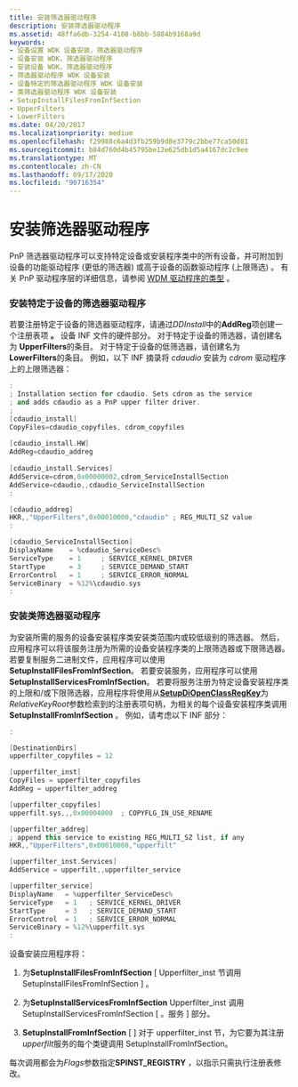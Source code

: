 ```yaml
---
title: 安装筛选器驱动程序
description: 安装筛选器驱动程序
ms.assetid: 48ffa6db-3254-4108-b8bb-5884b9168a9d
keywords:
- 设备设置 WDK 设备安装，筛选器驱动程序
- 设备安装 WDK，筛选器驱动程序
- 安装设备 WDK，筛选器驱动程序
- 筛选器驱动程序 WDK 设备安装
- 设备特定的筛选器驱动程序 WDK 设备安装
- 类筛选器驱动程序 WDK 设备安装
- SetupInstallFilesFromInfSection
- UpperFilters
- LowerFilters
ms.date: 04/20/2017
ms.localizationpriority: medium
ms.openlocfilehash: f29988c6a4d3fb259b9d8e3779c2bbe77ca50d81
ms.sourcegitcommit: b84d760d4b45795be12e625db1d5a4167dc2c9ee
ms.translationtype: MT
ms.contentlocale: zh-CN
ms.lasthandoff: 09/17/2020
ms.locfileid: "90716354"
---
```

# <a name="installing-a-filter-driver"></a>安装筛选器驱动程序





PnP 筛选器驱动程序可以支持特定设备或安装程序类中的所有设备，并可附加到设备的功能驱动程序 (更低的筛选器) 或高于设备的函数驱动程序 (上限筛选) 。 有关 PnP 驱动程序层的详细信息，请参阅 [WDM 驱动程序的类型](../kernel/types-of-wdm-drivers.md) 。

### <a name="installing-a-device-specific-filter-driver"></a><a href="" id="ddk-installing-a-device-specific-filter-driver-dg"></a>安装特定于设备的筛选器驱动程序

若要注册特定于设备的筛选器驱动程序，请通过<em>DDInstall</em>中的**AddReg**项创建一个注册表项 **。** 设备 INF 文件的硬件部分。 对于特定于设备的筛选器，请创建名为 **UpperFilters**的条目。 对于特定于设备的低筛选器，请创建名为 **LowerFilters**的条目。 例如，以下 INF 摘录将 *cdaudio* 安装为 *cdrom* 驱动程序上的上限筛选器：

```cpp
:
; Installation section for cdaudio. Sets cdrom as the service 
; and adds cdaudio as a PnP upper filter driver. 
;
[cdaudio_install]
CopyFiles=cdaudio_copyfiles, cdrom_copyfiles
 
[cdaudio_install.HW]
AddReg=cdaudio_addreg
 
[cdaudio_install.Services]
AddService=cdrom,0x00000002,cdrom_ServiceInstallSection
AddService=cdaudio,,cdaudio_ServiceInstallSection
: 

[cdaudio_addreg] 
HKR,,"UpperFilters",0x00010000,"cdaudio" ; REG_MULTI_SZ value 
:

[cdaudio_ServiceInstallSection]
DisplayName    = %cdaudio_ServiceDesc%
ServiceType    = 1     ; SERVICE_KERNEL_DRIVER
StartType      = 3     ; SERVICE_DEMAND_START
ErrorControl   = 1     ; SERVICE_ERROR_NORMAL
ServiceBinary  = %12%\cdaudio.sys
:
```

### <a name="installing-a-class-filter-driver"></a><a href="" id="ddk-installing-a-class-filter-driver-dg"></a>安装类筛选器驱动程序

为安装所需的服务的设备安装程序类安装类范围内或较低级别的筛选器。 然后，应用程序可以将该服务注册为所需的设备安装程序类的上限筛选器或下限筛选器。 若要复制服务二进制文件，应用程序可以使用 **SetupInstallFilesFromInfSection**。 若要安装服务，应用程序可以使用 **SetupInstallServicesFromInfSection**。 若要将服务注册为特定设备安装程序类的上限和/或下限筛选器，应用程序将使用从[**SetupDiOpenClassRegKey**](/windows/win32/api/setupapi/nf-setupapi-setupdiopenclassregkey)为*RelativeKeyRoot*参数检索到的注册表项句柄，为相关的每个设备安装程序类调用**SetupInstallFromInfSection** 。 例如，请考虑以下 INF 部分：

```cpp
:

[DestinationDirs]
upperfilter_copyfiles = 12

[upperfilter_inst]
CopyFiles = upperfilter_copyfiles
AddReg = upperfilter_addreg

[upperfilter_copyfiles]
upperfilt.sys,,,0x00004000  ; COPYFLG_IN_USE_RENAME

[upperfilter_addreg]
; append this service to existing REG_MULTI_SZ list, if any
HKR,,"UpperFilters",0x00010008,"upperfilt" 

[upperfilter_inst.Services]
AddService = upperfilt,,upperfilter_service

[upperfilter_service]
DisplayName   = %upperfilter_ServiceDesc%
ServiceType   = 1   ; SERVICE_KERNEL_DRIVER
StartType     = 3   ; SERVICE_DEMAND_START
ErrorControl  = 1   ; SERVICE_ERROR_NORMAL
ServiceBinary = %12%\upperfilt.sys
:
```

设备安装应用程序将：

1.  为**SetupInstallFilesFromInfSection** \[ Upperfilter_inst 节调用 SetupInstallFilesFromInfSection \] 。

2.  为**SetupInstallServicesFromInfSection** Upperfilter_inst 调用 SetupInstallServicesFromInfSection \[ 。服务 \] 部分。

3.  **SetupInstallFromInfSection** \[ \] 对于 upperfilter_inst 节，为它要为其注册*upperfilt*服务的每个类键调用 SetupInstallFromInfSection。

每次调用都会为*Flags*参数指定**SPINST_REGISTRY** ，以指示只需执行注册表修改。

 

